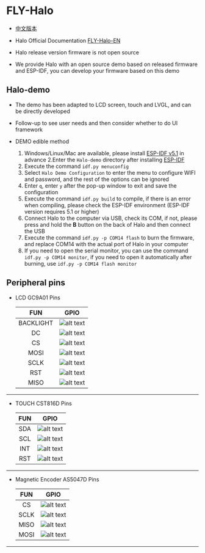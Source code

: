 # FLY-Halo

* [中文版本](./README_CN.md)

* Halo Official Documentation [FLY-Halo-EN](https://mellow.klipper.cn/?lang=en#/board/fly_halo/)
* Halo release version firmware is not open source
* We provide Halo with an open source demo based on released firmware and ESP-IDF, you can develop your firmware based on this demo

## Halo-demo

* The demo has been adapted to LCD screen, touch and LVGL, and can be directly developed
* Follow-up to see user needs and then consider whether to do UI framework

* DEMO edible method

  1. Windows/Linux/Mac are available, please install [ESP-IDF v5.1](https://github.com/espressif/esp-idf/tree/release/v5.1) in advance
  2.Enter the `Halo-demo` directory after installing [ESP-IDF](https://github.com/espressif/esp-idf/tree/release/v5.1)
  3. Execute the command `idf.py menuconfig`
  4. Select `Halo Demo Configuration` to enter the menu to configure WIFI and password, and the rest of the options can be ignored
  5. Enter `q`, enter `y` after the pop-up window to exit and save the configuration
  6. Execute the command `idf.py build` to compile, if there is an error when compiling, please check the ESP-IDF environment (ESP-IDF version requires 5.1 or higher)
  7. Connect Halo to the computer via USB, check its COM, if not, please press and hold the **B** button on the back of Halo and then connect the USB
  8. Execute the command `idf.py -p COM14 flash` to burn the firmware, and replace COM14 with the actual port of Halo in your computer
  9. If you need to open the serial monitor, you can use the command `idf.py -p COM14 monitor`, if you need to open it automatically after burning, use `idf.py -p COM14 flash monitor`

## Peripheral pins

[nc]: https://img.shields.io/badge/-NC-red "NC"

* LCD GC9A01 Pins

  |     FUN       |          GPIO           |
  | :-----------: | :---------------------: |
  |   BACKLIGHT   | ![alt text](https://img.shields.io/badge/-GPIO08-green) |
  |     DC        | ![alt text](https://img.shields.io/badge/-GPIO09-green) |
  |     CS        | ![alt text](https://img.shields.io/badge/-GPIO10-green) |
  |     MOSI      | ![alt text](https://img.shields.io/badge/-GPIO11-green) |
  |     SCLK      | ![alt text](https://img.shields.io/badge/-GPIO12-green) |
  |     RST       | ![alt text](https://img.shields.io/badge/-GPIO13-green) |
  |     MISO      | ![alt text][nc] |

----

* TOUCH CST816D Pins

  |     FUN       |          GPIO           |
  | :-----------: | :---------------------: |
  |     SDA       | ![alt text](https://img.shields.io/badge/-GPIO39-blue) |
  |     SCL       | ![alt text](https://img.shields.io/badge/-GPIO40-blue) |
  |     INT       | ![alt text](https://img.shields.io/badge/-GPIO41-blue) |
  |     RST       | ![alt text](https://img.shields.io/badge/-GPIO42-blue) |

----

* Magnetic Encoder AS5047D Pins

  |     FUN       |          GPIO           |
  | :-----------: | :---------------------: |
  |     CS        | ![alt text](https://img.shields.io/badge/-GPIO15-indigo) |
  |     SCLK      | ![alt text](https://img.shields.io/badge/-GPIO16-indigo) |
  |     MISO      | ![alt text](https://img.shields.io/badge/-GPIO17-indigo) |
  |     MOSI      | ![alt text](https://img.shields.io/badge/-GPIO18-indigo) |

----


